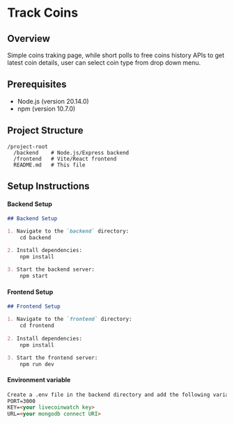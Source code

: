 # Track Coins

## Overview

Simple coins traking page, while short polls to free coins history APIs to get latest coin details, user can select coin type from drop
down menu.

## Prerequisites

- Node.js (version 20.14.0)
- npm (version 10.7.0) 

## Project Structure

```plaintext
/project-root
  /backend    # Node.js/Express backend
  /frontend   # Vite/React frontend
  README.md   # This file
```

## Setup Instructions
#### Backend Setup

```markdown
## Backend Setup

1. Navigate to the `backend` directory:
    cd backend

2. Install dependencies:
    npm install
    
3. Start the backend server:
    npm start
```

#### Frontend Setup

```markdown
## Frontend Setup

1. Navigate to the `frontend` directory:
    cd frontend
    
2. Install dependencies:
    npm install

3. Start the frontend server:
    npm run dev
```

#### Environment variable

```markdown
Create a .env file in the backend directory and add the following variables:
PORT=3000
KEY=<your livecoinwatch key>
URL=<your mongodb connect URI>
```


